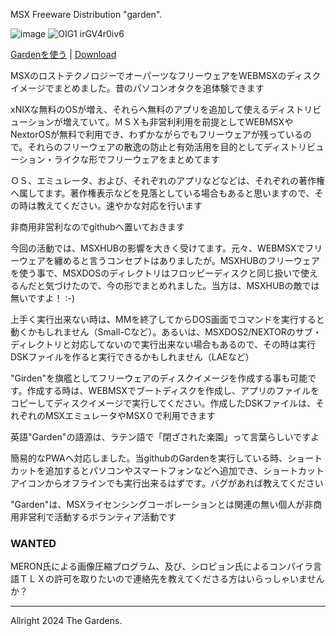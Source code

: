 MSX Freeware Distribution "garden".

![image](https://github.com/user-attachments/assets/876911b3-5c23-4b55-94ad-20b1234a78a1)
![OIG1 irGV4r0iv6](https://github.com/user-attachments/assets/0b619fbb-9d21-4f6d-9a63-fa1724d46ebb)

[Gardenを使う](https://kubohisa.github.io/garden/exec/) | [Download](https://kubohisa.github.io/garden/exec/garden.dsk)

MSXのロストテクノロジーでオーパーツなフリーウェアをWEBMSXのディスクイメージでまとめました。昔のパソコンオタクを追体験できます

xNIXな無料のOSが増え、それらへ無料のアプリを追加して使えるディストリビューションが増えていて。ＭＳＸも非営利利用を前提としてWEBMSXやNextorOSが無料で利用でき、わずかながらでもフリーウェアが残っているので。それらのフリーウェアの散逸の防止と有効活用を目的としてディストリビューション・ライクな形でフリーウェアをまとめてます

ＯＳ、エミュレータ、および、それぞれのアプリなどなどは、それぞれの著作権へ属してます。著作権表示などを見落としている場合もあると思いますので、その時は教えてください。速やかな対応を行います

非商用非営利なのでgithubへ置いておきます

今回の活動では、MSXHUBの影響を大きく受けてます。元々、WEBMSXでフリーウェアを纏めると言うコンセプトはありましたが。MSXHUBのフリーウェアを使う事で、MSXDOSのディレクトリはフロッピーディスクと同じ扱いで使えるんだと気づけたので、今の形でまとめれました。当方は、MSXHUBの敵では無いですよ！ ∶-)

上手く実行出来ない時は、MMを終了してからDOS画面でコマンドを実行すると動くかもしれません（Small-Cなど）。あるいは、MSXDOS2/NEXTORのサブ・ディレクトリと対応してないので実行出来ない場合もあるので、その時は実行DSKファイルを作ると実行できるかもしれません（LAEなど）

"Girden"を旗艦としてフリーウェアのディスクイメージを作成する事も可能です。作成する時は、WEBMSXでブートディスクを作成し、アプリのファイルをコピーしてディスクイメージで実行してください。作成したDSKファイルは、それぞれのMSXエミュレータやMSX０で利用できます

英語"Garden"の語源は、ラテン語で「閉ざされた楽園」って言葉らしいですよ

簡易的なPWAへ対応しました。当githubのGardenを実行している時、ショートカットを追加するとパソコンやスマートフォンなどへ追加でき、ショートカットアイコンからオフラインでも実行出来るはずです。バグがあれば教えてください

"Garden"は、MSXライセンシングコーポレーションとは関連の無い個人が非商用非営利で活動するボランティア活動です

### WANTED

MERON氏による画像圧縮プログラム、及び、シロピョン氏によるコンパイラ言語ＴＬＸの許可を取りたいので連絡先を教えてくださる方はいらっしゃいませんか？

----
Allright 2024 The Gardens.
